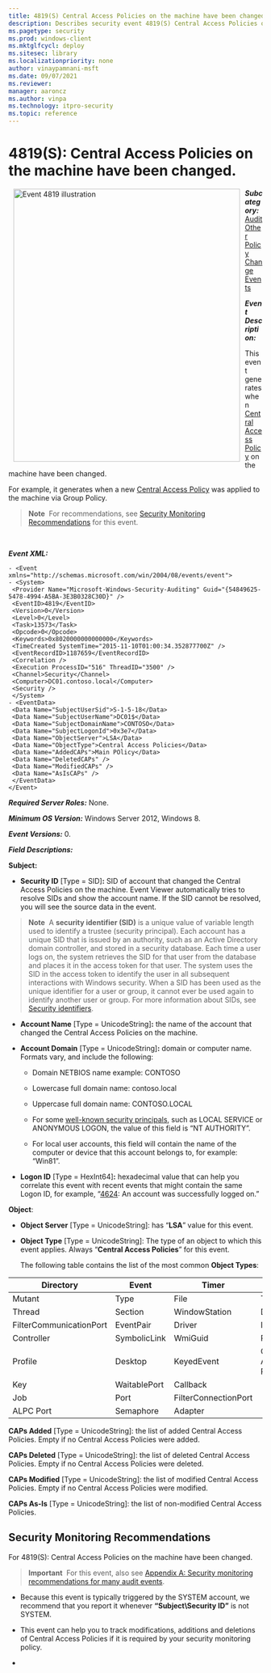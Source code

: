 ```yaml
---
title: 4819(S) Central Access Policies on the machine have been changed. 
description: Describes security event 4819(S) Central Access Policies on the machine have been changed.
ms.pagetype: security
ms.prod: windows-client
ms.mktglfcycl: deploy
ms.sitesec: library
ms.localizationpriority: none
author: vinaypamnani-msft
ms.date: 09/07/2021
ms.reviewer: 
manager: aaroncz
ms.author: vinpa
ms.technology: itpro-security
ms.topic: reference
---
```


# 4819(S): Central Access Policies on the machine have been changed.


<img src="images/event-4819.png" alt="Event 4819 illustration" width="449" height="540" hspace="10" align="left" />

***Subcategory:***&nbsp;[Audit Other Policy Change Events](audit-other-policy-change-events.md)

***Event Description:***

This event generates when [Central Access Policy](/windows-server/identity/solution-guides/scenario--central-access-policy) on the machine have been changed.

For example, it generates when a new [Central Access Policy](/windows-server/identity/solution-guides/scenario--central-access-policy) was applied to the machine via Group Policy.

> **Note**&nbsp;&nbsp;For recommendations, see [Security Monitoring Recommendations](#security-monitoring-recommendations) for this event.

<br clear="all">

***Event XML:***
```
- <Event xmlns="http://schemas.microsoft.com/win/2004/08/events/event">
- <System>
 <Provider Name="Microsoft-Windows-Security-Auditing" Guid="{54849625-5478-4994-A5BA-3E3B0328C30D}" /> 
 <EventID>4819</EventID> 
 <Version>0</Version> 
 <Level>0</Level> 
 <Task>13573</Task> 
 <Opcode>0</Opcode> 
 <Keywords>0x8020000000000000</Keywords> 
 <TimeCreated SystemTime="2015-11-10T01:00:34.352877700Z" /> 
 <EventRecordID>1187659</EventRecordID> 
 <Correlation /> 
 <Execution ProcessID="516" ThreadID="3500" /> 
 <Channel>Security</Channel> 
 <Computer>DC01.contoso.local</Computer> 
 <Security /> 
 </System>
- <EventData>
 <Data Name="SubjectUserSid">S-1-5-18</Data> 
 <Data Name="SubjectUserName">DC01$</Data> 
 <Data Name="SubjectDomainName">CONTOSO</Data> 
 <Data Name="SubjectLogonId">0x3e7</Data> 
 <Data Name="ObjectServer">LSA</Data> 
 <Data Name="ObjectType">Central Access Policies</Data> 
 <Data Name="AddedCAPs">Main POlicy</Data> 
 <Data Name="DeletedCAPs" /> 
 <Data Name="ModifiedCAPs" /> 
 <Data Name="AsIsCAPs" /> 
 </EventData>
</Event>

```

***Required Server Roles:*** None.

***Minimum OS Version:*** Windows Server 2012, Windows 8.

***Event Versions:*** 0.

***Field Descriptions:***

**Subject:**

-   **Security ID** \[Type = SID\]**:** SID of account that changed the Central Access Policies on the machine. Event Viewer automatically tries to resolve SIDs and show the account name. If the SID cannot be resolved, you will see the source data in the event.

> **Note**&nbsp;&nbsp;A **security identifier (SID)** is a unique value of variable length used to identify a trustee (security principal). Each account has a unique SID that is issued by an authority, such as an Active Directory domain controller, and stored in a security database. Each time a user logs on, the system retrieves the SID for that user from the database and places it in the access token for that user. The system uses the SID in the access token to identify the user in all subsequent interactions with Windows security. When a SID has been used as the unique identifier for a user or group, it cannot ever be used again to identify another user or group. For more information about SIDs, see [Security identifiers](/windows/access-protection/access-control/security-identifiers).

-   **Account Name** \[Type = UnicodeString\]**:** the name of the account that changed the Central Access Policies on the machine.

-   **Account Domain** \[Type = UnicodeString\]**:** domain or computer name. Formats vary, and include the following:

    -   Domain NETBIOS name example: CONTOSO

    -   Lowercase full domain name: contoso.local

    -   Uppercase full domain name: CONTOSO.LOCAL

    -   For some [well-known security principals](/windows/security/identity-protection/access-control/security-identifiers), such as LOCAL SERVICE or ANONYMOUS LOGON, the value of this field is “NT AUTHORITY”.

    -   For local user accounts, this field will contain the name of the computer or device that this account belongs to, for example: “Win81”.

-   **Logon ID** \[Type = HexInt64\]**:** hexadecimal value that can help you correlate this event with recent events that might contain the same Logon ID, for example, “[4624](event-4624.md): An account was successfully logged on.”

**Object**:

-   **Object Server** \[Type = UnicodeString\]: has “**LSA**” value for this event.

-   **Object Type** \[Type = UnicodeString\]: The type of an object to which this event applies. Always “**Central Access Policies**” for this event.

    The following table contains the list of the most common **Object Types**:

| Directory               | Event        | Timer                | Device                  |
|-------------------------|--------------|----------------------|-------------------------|
| Mutant                  | Type         | File                 | Token                   |
| Thread                  | Section      | WindowStation        | DebugObject             |
| FilterCommunicationPort | EventPair    | Driver               | IoCompletion            |
| Controller              | SymbolicLink | WmiGuid              | Process                 |
| Profile                 | Desktop      | KeyedEvent           | Central Access Policies |
| Key                     | WaitablePort | Callback             |                         |
| Job                     | Port         | FilterConnectionPort |                         |
| ALPC Port               | Semaphore    | Adapter              |                         |

**CAPs Added** \[Type = UnicodeString\]: the list of added Central Access Policies. Empty if no Central Access Policies were added.

**CAPs Deleted** \[Type = UnicodeString\]: the list of deleted Central Access Policies. Empty if no Central Access Policies were deleted.

**CAPs Modified** \[Type = UnicodeString\]: the list of modified Central Access Policies. Empty if no Central Access Policies were modified.

**CAPs As-Is** \[Type = UnicodeString\]: the list of non-modified Central Access Policies.

## Security Monitoring Recommendations

For 4819(S): Central Access Policies on the machine have been changed.

> **Important**&nbsp;&nbsp;For this event, also see [Appendix A: Security monitoring recommendations for many audit events](appendix-a-security-monitoring-recommendations-for-many-audit-events.md).

-   Because this event is typically triggered by the SYSTEM account, we recommend that you report it whenever **“Subject\\Security ID”** is not SYSTEM.

-   This event can help you to track modifications, additions and deletions of Central Access Policies if it is required by your security monitoring policy.

-
